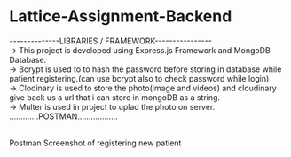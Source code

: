 # Lattice-Assignment-Backend
--------------LIBRARIES / FRAMEWORK----------------
<br>
-> This project is developed using Express.js Framework and MongoDB Database. <br>
-> Bcrypt is used to to hash the password before storing in database while patient registering.(can use bcrypt also to check password while login)
<br>
-> Clodinary is used to store the photo(image and videos) and cloudinary give back us a url that i can store in mongoDB as a string.
<br>
-> Multer is used in project to uplad the photo on server.
<br>
.............POSTMAN..................
<br>






<br>
Postman Screenshot of registering new patient
<br>

